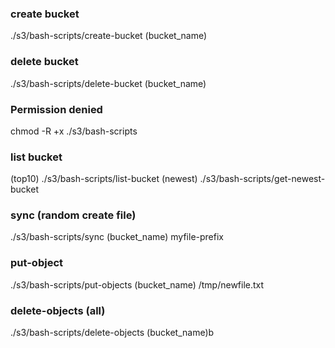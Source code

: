 ### create bucket
 ./s3/bash-scripts/create-bucket (bucket_name)

### delete bucket
 ./s3/bash-scripts/delete-bucket (bucket_name)

### Permission denied
chmod -R +x ./s3/bash-scripts 

### list bucket
(top10)   ./s3/bash-scripts/list-bucket
(newest)  ./s3/bash-scripts/get-newest-bucket

### sync (random create file)
 ./s3/bash-scripts/sync (bucket_name) myfile-prefix

### put-object
 ./s3/bash-scripts/put-objects (bucket_name) /tmp/newfile.txt

### delete-objects (all)
 ./s3/bash-scripts/delete-objects (bucket_name)b
